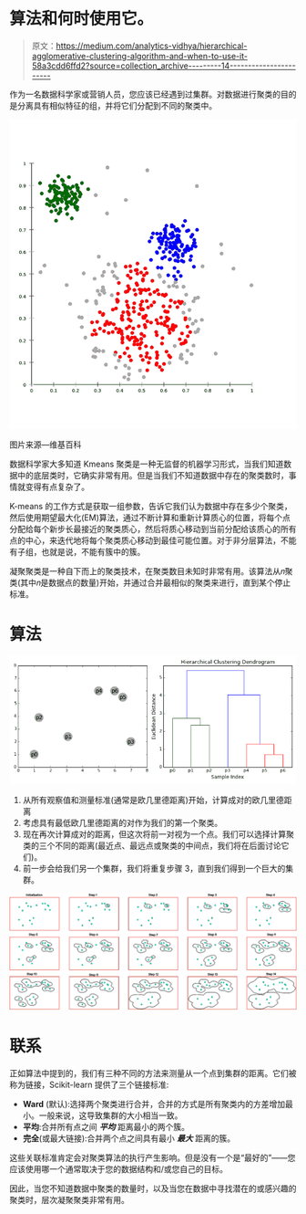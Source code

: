 # 算法和何时使用它。

> 原文：<https://medium.com/analytics-vidhya/hierarchical-agglomerative-clustering-algorithm-and-when-to-use-it-58a3cdd6ffd2?source=collection_archive---------14----------------------->

作为一名数据科学家或营销人员，您应该已经遇到过集群。对数据进行聚类的目的是分离具有相似特征的组，并将它们分配到不同的聚类中。

![](img/e8673bb385579c56c3bc3e7bb02cd468.png)

图片来源—维基百科

数据科学家大多知道 Kmeans 聚类是一种无监督的机器学习形式，当我们知道数据中的底层类时，它确实非常有用。但是当我们不知道数据中存在的聚类数时，事情就变得有点复杂了。

K-means 的工作方式是获取一组参数，告诉它我们认为数据中存在多少个聚类，然后使用期望最大化(EM)算法，通过不断计算和重新计算质心的位置，将每个点分配给每个新步长最接近的聚类质心，然后将质心移动到当前分配给该质心的所有点的中心，来迭代地将每个聚类质心移动到最佳可能位置。对于非分层算法，不能有子组，也就是说，不能有簇中的簇。

凝聚聚类是一种自下而上的聚类技术，在聚类数目未知时非常有用。该算法从𝑛聚类(其中𝑛是数据点的数量)开始，并通过合并最相似的聚类来进行，直到某个停止标准。

# 算法

![](img/a62c4ec2a9799f1cd6381507b9a81d2d.png)

1.  从所有观察值和测量标准(通常是欧几里德距离)开始，计算成对的欧几里德距离
2.  考虑具有最低欧几里德距离的对作为我们的第一个聚类。
3.  现在再次计算成对的距离，但这次将前一对视为一个点。我们可以选择计算聚类的三个不同的距离(最近点、最远点或聚类的中间点，我们将在后面讨论它们)。
4.  前一步会给我们另一个集群，我们将重复步骤 3，直到我们得到一个巨大的集群。

![](img/434959cb828530262d58979fe38cef65.png)

# 联系

正如算法中提到的，我们有三种不同的方法来测量从一个点到集群的距离。它们被称为链接，Scikit-learn 提供了三个链接标准:

*   **Ward** (默认):选择两个聚类进行合并，合并的方式是所有聚类内的方差增加最小。一般来说，这导致集群的大小相当一致。
*   **平均**:合并所有点之间 ***平均*** 距离最小的两个簇。
*   **完全**(或最大链接):合并两个点之间具有最小 ***最大*** 距离的簇。

这些关联标准肯定会对聚类算法的执行产生影响。但是没有一个是“最好的”——您应该使用哪一个通常取决于您的数据结构和/或您自己的目标。

因此，当您不知道数据中聚类的数量时，以及当您在数据中寻找潜在的或感兴趣的聚类时，层次凝聚聚类非常有用。